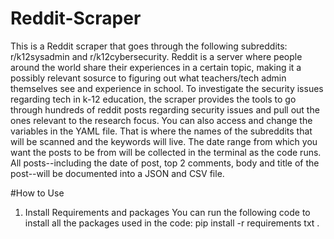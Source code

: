 # Reddit-Scraper
This is a Reddit scraper that goes through the following subreddits: r/k12sysadmin and r/k12cybersecurity. Reddit is a server where people around the world share their experiences in a certain topic, making it a possibly relevant sosurce to figuring out what teachers/tech admin themselves see and experience in school. To investigate the security issues regarding tech in k-12 education, the scraper provides the tools to go through hundreds of reddit posts regarding security issues and pull out the ones relevant to the research focus. You can also access and change the variables in the YAML file. That is where the names of the subreddits that will be scanned and the keywords will live. The date range from which you want the posts to be from will be collected in the terminal as the code runs. All posts--including the date of post, top 2 comments, body and title of the post--will be documented into a JSON and CSV file. 

#How to Use

1. Install Requirements and packages
   You can run the following code to install all the packages used in the code: pip install -r requirements txt .
